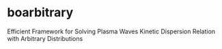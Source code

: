 # boarbitrary
Efficient Framework for Solving Plasma Waves Kinetic Dispersion Relation with Arbitrary Distributions
